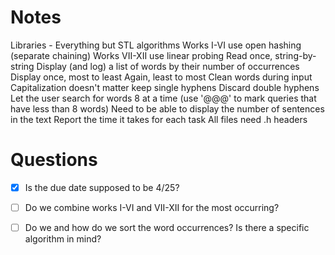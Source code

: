 # Notes
Libraries - Everything but STL algorithms
Works I-VI use open hashing (separate chaining)
Works VII-XII use linear probing
Read once, string-by-string
Display (and log) a list of words by their number of occurrences
    Display once, most to least
    Again, least to most
Clean words during input
    Capitalization doesn't matter
    keep single hyphens
    Discard double hyphens
Let the user search for words
    8 at a time (use '@@@' to mark queries that have less than 8 words)
Need to be able to display the number of sentences in the text
Report the time it takes for each task
All files need .h headers

# Questions
- [x] Is the due date supposed to be 4/25? 
- [ ] Do we combine works I-VI and VII-XII for the most occurring?
- [ ] Do we and how do we sort the word occurrences? Is there a specific algorithm in mind?


